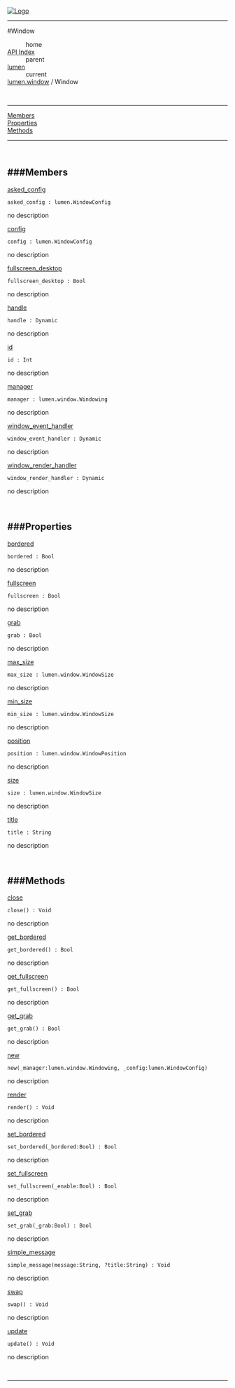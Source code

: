
[![Logo](../../../images/logo.png)](../../../index.html)

---

#Window


&emsp;&emsp;&emsp;home   
[API Index](../../../api/index.html#lumen.window)   
&emsp;&emsp;&emsp;parent    
[lumen](../)     
&emsp;&emsp;&emsp;current    
[lumen.window](./) / Window

<br/>

---


[Members](#Members)   
[Properties](#Properties)   
[Methods](#Methods)   


---

&nbsp;   

<a class="lift" name="Members" ></a>
###Members   
---
<a class="lift" name="asked_config" href="#asked_config">asked_config</a>



`asked_config : lumen.WindowConfig`

<span class="small_desc_flat"> no description </span>   

<a class="lift" name="config" href="#config">config</a>



`config : lumen.WindowConfig`

<span class="small_desc_flat"> no description </span>   

<a class="lift" name="fullscreen_desktop" href="#fullscreen_desktop">fullscreen_desktop</a>



`fullscreen_desktop : Bool`

<span class="small_desc_flat"> no description </span>   

<a class="lift" name="handle" href="#handle">handle</a>



`handle : Dynamic`

<span class="small_desc_flat"> no description </span>   

<a class="lift" name="id" href="#id">id</a>



`id : Int`

<span class="small_desc_flat"> no description </span>   

<a class="lift" name="manager" href="#manager">manager</a>



`manager : lumen.window.Windowing`

<span class="small_desc_flat"> no description </span>   

<a class="lift" name="window_event_handler" href="#window_event_handler">window_event_handler</a>



`window_event_handler : Dynamic`

<span class="small_desc_flat"> no description </span>   

<a class="lift" name="window_render_handler" href="#window_render_handler">window_render_handler</a>



`window_render_handler : Dynamic`

<span class="small_desc_flat"> no description </span>   

&nbsp;   

<a class="lift" name="Properties" ></a>
###Properties   
---
<a class="lift" name="bordered" href="#bordered">bordered</a>



`bordered : Bool`

<span class="small_desc_flat"> no description </span>   

<a class="lift" name="fullscreen" href="#fullscreen">fullscreen</a>



`fullscreen : Bool`

<span class="small_desc_flat"> no description </span>   

<a class="lift" name="grab" href="#grab">grab</a>



`grab : Bool`

<span class="small_desc_flat"> no description </span>   

<a class="lift" name="max_size" href="#max_size">max_size</a>



`max_size : lumen.window.WindowSize`

<span class="small_desc_flat"> no description </span>   

<a class="lift" name="min_size" href="#min_size">min_size</a>



`min_size : lumen.window.WindowSize`

<span class="small_desc_flat"> no description </span>   

<a class="lift" name="position" href="#position">position</a>



`position : lumen.window.WindowPosition`

<span class="small_desc_flat"> no description </span>   

<a class="lift" name="size" href="#size">size</a>



`size : lumen.window.WindowSize`

<span class="small_desc_flat"> no description </span>   

<a class="lift" name="title" href="#title">title</a>



`title : String`

<span class="small_desc_flat"> no description </span>   

&nbsp;   

<a class="lift" name="Methods" ></a>
###Methods   
---
<a class="lift" name="close" href="#close">close</a>



`close() : Void`

<span class="small_desc_flat"> no description </span>   

<a class="lift" name="get_bordered" href="#get_bordered">get_bordered</a>



`get_bordered() : Bool`

<span class="small_desc_flat"> no description </span>   

<a class="lift" name="get_fullscreen" href="#get_fullscreen">get_fullscreen</a>



`get_fullscreen() : Bool`

<span class="small_desc_flat"> no description </span>   

<a class="lift" name="get_grab" href="#get_grab">get_grab</a>



`get_grab() : Bool`

<span class="small_desc_flat"> no description </span>   

<a class="lift" name="new" href="#new">new</a>



`new(_manager:lumen.window.Windowing, _config:lumen.WindowConfig) `

<span class="small_desc_flat"> no description </span>   

<a class="lift" name="render" href="#render">render</a>



`render() : Void`

<span class="small_desc_flat"> no description </span>   

<a class="lift" name="set_bordered" href="#set_bordered">set_bordered</a>



`set_bordered(_bordered:Bool) : Bool`

<span class="small_desc_flat"> no description </span>   

<a class="lift" name="set_fullscreen" href="#set_fullscreen">set_fullscreen</a>



`set_fullscreen(_enable:Bool) : Bool`

<span class="small_desc_flat"> no description </span>   

<a class="lift" name="set_grab" href="#set_grab">set_grab</a>



`set_grab(_grab:Bool) : Bool`

<span class="small_desc_flat"> no description </span>   

<a class="lift" name="simple_message" href="#simple_message">simple_message</a>



`simple_message(message:String, ?title:String) : Void`

<span class="small_desc_flat"> no description </span>   

<a class="lift" name="swap" href="#swap">swap</a>



`swap() : Void`

<span class="small_desc_flat"> no description </span>   

<a class="lift" name="update" href="#update">update</a>



`update() : Void`

<span class="small_desc_flat"> no description </span>   



&nbsp;
&nbsp;
&nbsp;

---  


&nbsp;   
&nbsp;   